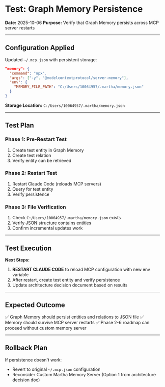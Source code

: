 # Test: Graph Memory Persistence

**Date:** 2025-10-06
**Purpose:** Verify that Graph Memory persists across MCP server restarts

---

## Configuration Applied

Updated `~/.mcp.json` with persistent storage:

```json
"memory": {
  "command": "npx",
  "args": ["-y", "@modelcontextprotocol/server-memory"],
  "env": {
    "MEMORY_FILE_PATH": "C:/Users/10064957/.martha/memory.json"
  }
}
```

**Storage Location:** `C:/Users/10064957/.martha/memory.json`

---

## Test Plan

### Phase 1: Pre-Restart Test
1. Create test entity in Graph Memory
2. Create test relation
3. Verify entity can be retrieved

### Phase 2: Restart Test
1. Restart Claude Code (reloads MCP servers)
2. Query for test entity
3. Verify persistence

### Phase 3: File Verification
1. Check `C:/Users/10064957/.martha/memory.json` exists
2. Verify JSON structure contains entities
3. Confirm incremental updates work

---

## Test Execution

**Next Steps:**
1. **RESTART CLAUDE CODE** to reload MCP configuration with new env variable
2. After restart, create test entity and verify persistence
3. Update architecture decision document based on results

---

## Expected Outcome

✅ Graph Memory should persist entities and relations to JSON file
✅ Memory should survive MCP server restarts
✅ Phase 2-6 roadmap can proceed without custom memory server

---

## Rollback Plan

If persistence doesn't work:
- Revert to original `~/.mcp.json` configuration
- Reconsider Custom Martha Memory Server (Option 1 from architecture decision doc)
